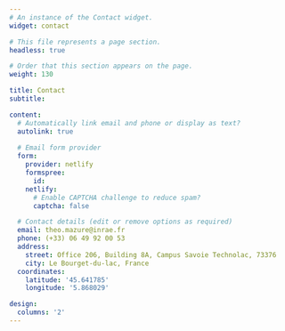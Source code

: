 ```yaml
---
# An instance of the Contact widget.
widget: contact

# This file represents a page section.
headless: true

# Order that this section appears on the page.
weight: 130

title: Contact
subtitle:

content:
  # Automatically link email and phone or display as text?
  autolink: true
  
  # Email form provider
  form:
    provider: netlify
    formspree:
      id:
    netlify:
      # Enable CAPTCHA challenge to reduce spam?
      captcha: false

  # Contact details (edit or remove options as required)
  email: theo.mazure@inrae.fr
  phone: (+33) 06 49 92 00 53
  address:
    street: Office 206, Building 8A, Campus Savoie Technolac, 73376
    city: Le Bourget-du-lac, France
  coordinates:
    latitude: '45.641785'
    longitude: '5.868029'

design:
  columns: '2'
---
```

